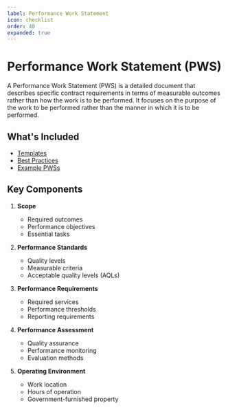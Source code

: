 ```yaml
---
label: Performance Work Statement
icon: checklist
order: 40
expanded: true
---
```


# Performance Work Statement (PWS)

A Performance Work Statement (PWS) is a detailed document that describes specific contract requirements in terms of measurable outcomes rather than how the work is to be performed. It focuses on the purpose of the work to be performed rather than the manner in which it is to be performed.

## What's Included

- [Templates](/performance-work-statement/templates.md)
- [Best Practices](/performance-work-statement/best-practices.md)
- [Example PWSs](/performance-work-statement/examples.md)

## Key Components

1. **Scope**
   - Required outcomes
   - Performance objectives
   - Essential tasks

2. **Performance Standards**
   - Quality levels
   - Measurable criteria
   - Acceptable quality levels (AQLs)

3. **Performance Requirements**
   - Required services
   - Performance thresholds
   - Reporting requirements

4. **Performance Assessment**
   - Quality assurance
   - Performance monitoring
   - Evaluation methods

5. **Operating Environment**
   - Work location
   - Hours of operation
   - Government-furnished property 